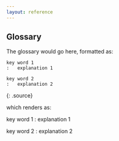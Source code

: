 ```yaml
---
layout: reference
---
```


## Glossary

The glossary would go here, formatted as:

~~~
key word 1
:   explanation 1

key word 2
:   explanation 2
~~~
{: .source}

which renders as:


key word 1
:   explanation 1

key word 2
:   explanation 2
